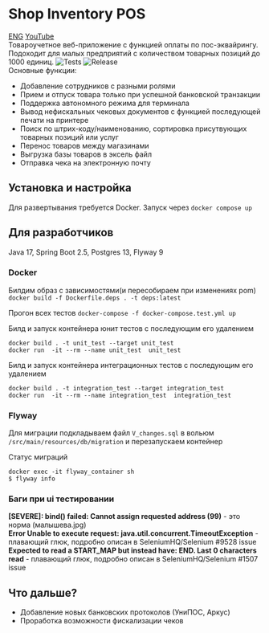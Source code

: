 # Shop Inventory POS
[ENG](./README.md) [YouTube](https://youtu.be/SxvctngGpFo)  
Товароучетное веб-приложение с функцией оплаты по пос-эквайрингу. Подоходит для малых предприятий с количеством товарных позиций до 1000 единиц.
![Tests](https://github.com/pavelbelonosov/POS_Cashier/actions/workflows/tests.yml/badge.svg)  ![Release](gihub/v/release/:pavelbelonosov/:POS_Cashier)  
Основные функции:
- Добавление сотрудников с разными ролями
- Прием и отпуск товара только при успешной банковской транзакции
- Поддержка автономного режима для терминала
- Вывод нефискальных чековых документов с функцией последующей печати на принтере
- Поиск по штрих-коду/наименованию, сортировка присутвующих товарных позиций или услуг
- Перенос товаров между магазинами
- Выгрузка базы товаров в эксель файл
- Отправка чека на электронную почту

## Установка и настройка
Для развертывания требуется Docker. Запуск через `docker compose up`

## Для разработчиков
Java 17, Spring Boot 2.5, Postgres 13, Flyway 9

### Docker
Билдим образ с зависимостями(и пересобираем при изменениях pom) `docker build -f Dockerfile.deps . -t deps:latest`

Прогон всех тестов `docker-compose -f docker-compose.test.yml up`

Билд и запуск контейнера юнит тестов с последующим его удалением
```
docker build . -t unit_test --target unit_test
docker run  -it --rm --name unit_test  unit_test
```

Билд и запуск контейнера интеграционных тестов с последующим его удалением
```
docker build . -t integration_test --target integration_test   
docker run  -it --rm --name integration_test  integration_test
```

### Flyway
Для миграции подкладываем файл `V_changes.sql` в вольюм `/src/main/resources/db/migration` и перезапускаем контейнер

Статус миграций
```
docker exec -it flyway_container sh
$ flyway info
```

### Баги при ui тестировании
**[SEVERE]: bind() failed: Cannot assign requested address (99)** - это норма (малышева.jpg)  
**Error Unable to execute request: java.util.concurrent.TimeoutException** - плавающий глюк, подробно описан в SeleniumHQ/Selenium #9528 issue  
**Expected to read a START_MAP but instead have: END. Last 0 characters read** - плавающий глюк, подробно описан в SeleniumHQ/Selenium #1507 issue

## Что дальше?
- Добавление новых банковских протоколов (УниПОС, Аркус)
- Проработка возможности фискализации чеков
